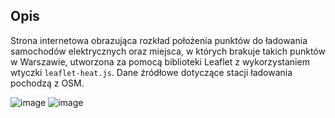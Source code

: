 ## Opis
Strona internetowa obrazująca rozkład położenia punktów do ładowania samochodów elektrycznych oraz miejsca, w których brakuje takich punktów w Warszawie, utworzona za pomocą biblioteki Leaflet z wykorzystaniem wtyczki `leaflet-heat.js`.
Dane źródłowe dotyczące stacji ładowania pochodzą z OSM.

![image](https://github.com/user-attachments/assets/796d473f-358d-47f9-8cbc-abc0c3665277)
![image](https://github.com/user-attachments/assets/5f670610-5e5f-43a4-a8d6-6245b694d436)
